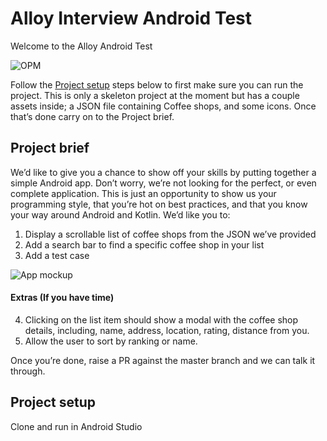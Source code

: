 # Alloy Interview Android Test

Welcome to the Alloy Android Test

![OPM](https://media.giphy.com/media/10mzF0YmVmZNuw/giphy.gif)


Follow the [Project setup](#project-setup) steps below to first make sure you can run the project. This is only a skeleton project at the moment but has a couple assets inside; a JSON file containing Coffee shops, and some icons. Once that’s done carry on to the Project brief. 

## Project brief

We’d like to give you a chance to show off your skills by putting together a simple Android app. Don’t worry, we’re not looking for the perfect, or even complete application. This is just an opportunity to show us your programming style, that you’re hot on best practices, and that you know your way around Android and Kotlin. We’d like you to:

1.	Display a scrollable list of coffee shops from the JSON we’ve provided
2.	Add a search bar to find a specific coffee shop in your list
3.	Add a test case

![App mockup](https://i.imgur.com/vCCdAv0.png)

#### Extras (If you have time)

4.	Clicking on the list item should show a modal with the coffee shop details, including, name, address, location, rating, distance from you.
5.	Allow the user to sort by ranking or name.

Once you’re done, raise a PR against the master branch and we can talk it through.


## Project setup
Clone and run in Android Studio
